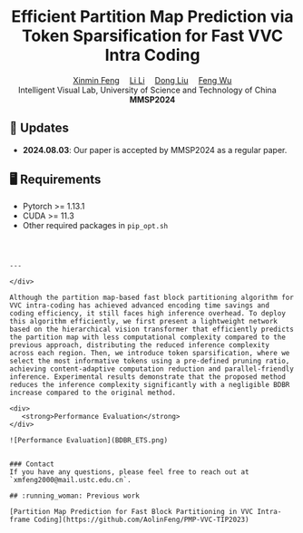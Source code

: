 <div align="center">

<h1>Efficient Partition Map Prediction  via Token Sparsification for Fast VVC Intra Coding</h1>

<div>
    <a href='https://zhexinliang.github.io/' target='_blank'>Xinmin Feng</a>&emsp;
    <a href='https://faculty.ustc.edu.cn/lil1/en/index.htm' target='_blank'>Li Li</a>&emsp;
    <a href='https://faculty.ustc.edu.cn/dongeliu/en/index.htm' target='_blank'>Dong Liu</a>&emsp;
    <a href='https://scholar.google.com/citations?user=5bInRDEAAAAJ&hl=en&oi=ao' target='_blank'>Feng Wu</a>
</div>
<div>
    Intelligent Visual Lab, University of Science and Technology of China &emsp; 
</div>

<div>
   <strong>MMSP2024</strong>
</div>
<div>
    <h4 align="center">
    </h4>
</div>


</div>

## :mega: Updates
- **2024.08.03**: Our paper is accepted by MMSP2024 as a regular paper.

## :desktop_computer: Requirements

- Pytorch >= 1.13.1
- CUDA >= 11.3
- Other required packages in `pip_opt.sh`
```



---

</div>

Although the partition map-based fast block partitioning algorithm for VVC intra-coding has achieved advanced encoding time savings and coding efficiency, it still faces high inference overhead. To deploy this algorithm efficiently, we first present a lightweight network based on the hierarchical vision transformer that efficiently predicts the partition map with less computational complexity compared to the previous approach, distributing the reduced inference complexity across each region. Then, we introduce token sparsification, where we select the most informative tokens using a pre-defined pruning ratio, achieving content-adaptive computation reduction and parallel-friendly inference. Experimental results demonstrate that the proposed method reduces the inference complexity significantly with a negligible BDBR increase compared to the original method. 

<div>
   <strong>Performance Evaluation</strong>
</div>

![Performance Evaluation](BDBR_ETS.png)


### Contact
If you have any questions, please feel free to reach out at `xmfeng2000@mail.ustc.edu.cn`. 

## :running_woman: Previous work

[Partition Map Prediction for Fast Block Partitioning in VVC Intra-frame Coding](https://github.com/AolinFeng/PMP-VVC-TIP2023)
